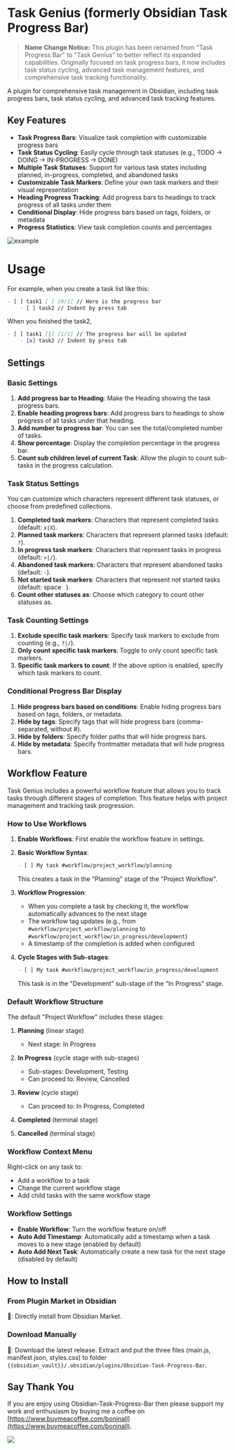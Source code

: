# Task Genius (formerly Obsidian Task Progress Bar)

> **Name Change Notice:** This plugin has been renamed from "Task Progress Bar" to "Task Genius" to better reflect its expanded capabilities. Originally focused on task progress bars, it now includes task status cycling, advanced task management features, and comprehensive task tracking functionality.

A plugin for comprehensive task management in Obsidian, including task progress bars, task status cycling, and advanced task tracking features.

## Key Features

- **Task Progress Bars**: Visualize task completion with customizable progress bars
- **Task Status Cycling**: Easily cycle through task statuses (e.g., TODO → DOING → IN-PROGRESS → DONE)
- **Multiple Task Statuses**: Support for various task states including planned, in-progress, completed, and abandoned tasks
- **Customizable Task Markers**: Define your own task markers and their visual representation
- **Heading Progress Tracking**: Add progress bars to headings to track progress of all tasks under them
- **Conditional Display**: Hide progress bars based on tags, folders, or metadata
- **Progress Statistics**: View task completion counts and percentages

![example](./media/example.webp)

# Usage

For example, when you create a task list like this:

```markdown
- [ ] task1 [ ] [0/1] // Here is the progress bar
	- [ ] task2 // Indent by press tab
```

When you finished the task2,

```markdown
- [ ] task1 [|] [1/1] // The progress bar will be updated
	- [x] task2 // Indent by press tab
```

## Settings

### Basic Settings

1. **Add progress bar to Heading**: Make the Heading showing the task progress bars.
2. **Enable heading progress bars**: Add progress bars to headings to show progress of all tasks under that heading.
3. **Add number to progress bar**: You can see the total/completed number of tasks.
4. **Show percentage**: Display the completion percentage in the progress bar.
5. **Count sub children level of current Task**: Allow the plugin to count sub-tasks in the progress calculation.

### Task Status Settings

You can customize which characters represent different task statuses, or choose from predefined collections.

1. **Completed task markers**: Characters that represent completed tasks (default: `x|X`).
2. **Planned task markers**: Characters that represent planned tasks (default: `?`).
3. **In progress task markers**: Characters that represent tasks in progress (default: `>|/`).
4. **Abandoned task markers**: Characters that represent abandoned tasks (default: `-`).
5. **Not started task markers**: Characters that represent not started tasks (default: space ` `).
6. **Count other statuses as**: Choose which category to count other statuses as.

### Task Counting Settings

1. **Exclude specific task markers**: Specify task markers to exclude from counting (e.g., `?|/`).
2. **Only count specific task markers**: Toggle to only count specific task markers.
3. **Specific task markers to count**: If the above option is enabled, specify which task markers to count.

### Conditional Progress Bar Display

1. **Hide progress bars based on conditions**: Enable hiding progress bars based on tags, folders, or metadata.
2. **Hide by tags**: Specify tags that will hide progress bars (comma-separated, without #).
3. **Hide by folders**: Specify folder paths that will hide progress bars.
4. **Hide by metadata**: Specify frontmatter metadata that will hide progress bars.



## Workflow Feature

Task Genius includes a powerful workflow feature that allows you to track tasks through different stages of completion. This feature helps with project management and tracking task progression.

### How to Use Workflows

1. **Enable Workflows**: First enable the workflow feature in settings.

2. **Basic Workflow Syntax**:
   ```markdown
   - [ ] My task #workflow/project_workflow/planning
   ```

   This creates a task in the "Planning" stage of the "Project Workflow".

3. **Workflow Progression**:
   - When you complete a task by checking it, the workflow automatically advances to the next stage
   - The workflow tag updates (e.g., from `#workflow/project_workflow/planning` to `#workflow/project_workflow/in_progress/development`)
   - A timestamp of the completion is added when configured

4. **Cycle Stages with Sub-stages**:
   ```markdown
   - [ ] My task #workflow/project_workflow/in_progress/development
   ```

   This task is in the "Development" sub-stage of the "In Progress" stage.

### Default Workflow Structure

The default "Project Workflow" includes these stages:

1. **Planning** (linear stage)
   - Next stage: In Progress

2. **In Progress** (cycle stage with sub-stages)
   - Sub-stages: Development, Testing
   - Can proceed to: Review, Cancelled

3. **Review** (cycle stage)
   - Can proceed to: In Progress, Completed

4. **Completed** (terminal stage)

5. **Cancelled** (terminal stage)

### Workflow Context Menu

Right-click on any task to:
- Add a workflow to a task
- Change the current workflow stage
- Add child tasks with the same workflow stage

### Workflow Settings

- **Enable Workflow**: Turn the workflow feature on/off
- **Auto Add Timestamp**: Automatically add a timestamp when a task moves to a new stage (enabled by default)
- **Auto Add Next Task**: Automatically create a new task for the next stage (disabled by default)

## How to Install

### From Plugin Market in Obsidian

💜: Directly install from Obsidian Market.

### Download Manually

🚚: Download the latest release. Extract and put the three files (main.js, manifest.json, styles.css) to
folder `{{obsidian_vault}}/.obsidian/plugins/Obsidian-Task-Progress-Bar`.

## Say Thank You

If you are enjoy using Obsidian-Task-Progress-Bar then please support my work and enthusiasm by buying me a coffee
on [https://www.buymeacoffee.com/boninall](https://www.buymeacoffee.com/boninall).

<a href="https://www.buymeacoffee.com/boninall"><img src="https://img.buymeacoffee.com/button-api/?text=Buy me a coffee&emoji=&slug=boninall&button_colour=6495ED&font_colour=ffffff&font_family=Lato&outline_colour=000000&coffee_colour=FFDD00"></a>